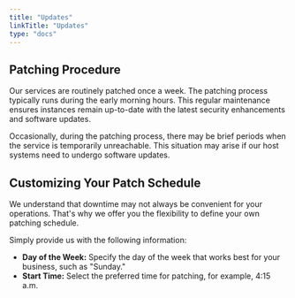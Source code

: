```yaml
---
title: "Updates"
linkTitle: "Updates"
type: "docs"
---
```


## Patching Procedure

Our services are routinely patched once a week. The patching process typically runs during the early morning hours. This regular maintenance ensures instances remain up-to-date with the latest security enhancements and software updates.

Occasionally, during the patching process, there may be brief periods when the service is temporarily unreachable. This situation may arise if our host systems need to undergo software updates.

## Customizing Your Patch Schedule

We understand that downtime may not always be convenient for your operations. That's why we offer you the flexibility to define your own patching schedule.

Simply provide us with the following information:

- **Day of the Week:** Specify the day of the week that works best for your business, such as "Sunday."
- **Start Time:** Select the preferred time for patching, for example, 4:15 a.m.
